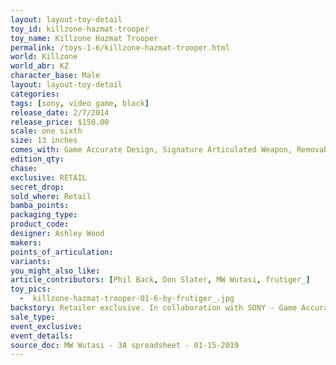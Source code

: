 ```yaml
---
layout: layout-toy-detail 
toy_id: killzone-hazmat-trooper
toy_name: Killzone Hazmat Trooper
permalink: /toys-1-6/killzone-hazmat-trooper.html
world: Killzone
world_abr: KZ
character_base: Male
layout: layout-toy-detail
categories: 
tags: [sony, video game, black]
release_date: 2/7/2014
release_price: $150.00 
scale: one sixth
size: 13 inches
comes_with: Game Accurate Design, Signature Articulated Weapon, Removable Armor, LED Light Up Optics
edition_qty: 
chase: 
exclusive: RETAIL
secret_drop: 
sold_where: Retail
bamba_points: 
packaging_type: 
product_code:
designer: Ashley Wood
makers: 
points_of_articulation: 
variants: 
you_might_also_like: 
article_contributors: [Phil Back, Don Slater, MW Wutasi, frutiger_]
toy_pics: 
  -  killzone-hazmat-trooper-01-6-by-frutiger_.jpg
backstory: Retailer exclusive. In collaboration with SONY - Game Accurate Design, Signature Articulated Weapon, Removable Armor, LED Light Up Optics 
sale_type: 
event_exclusive: 
event_details: 
source_doc: MW Wutasi - 3A spreadsheet - 01-15-2019
---
```




